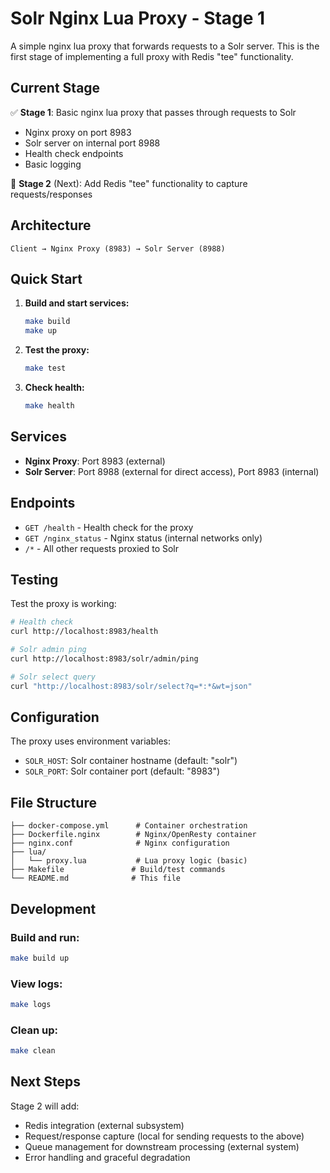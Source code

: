 # Solr Nginx Lua Proxy - Stage 1

A simple nginx lua proxy that forwards requests to a Solr server. This is the first stage of implementing a full proxy with Redis "tee" functionality.

## Current Stage

✅ **Stage 1**: Basic nginx lua proxy that passes through requests to Solr
- Nginx proxy on port 8983
- Solr server on internal port 8988
- Health check endpoints
- Basic logging

🔄 **Stage 2** (Next): Add Redis "tee" functionality to capture requests/responses

## Architecture

```
Client → Nginx Proxy (8983) → Solr Server (8988)
```

## Quick Start

1. **Build and start services:**
   ```bash
   make build
   make up
   ```

2. **Test the proxy:**
   ```bash
   make test
   ```

3. **Check health:**
   ```bash
   make health
   ```

## Services

- **Nginx Proxy**: Port 8983 (external)
- **Solr Server**: Port 8988 (external for direct access), Port 8983 (internal)

## Endpoints

- `GET /health` - Health check for the proxy
- `GET /nginx_status` - Nginx status (internal networks only)
- `/*` - All other requests proxied to Solr

## Testing

Test the proxy is working:

```bash
# Health check
curl http://localhost:8983/health

# Solr admin ping
curl http://localhost:8983/solr/admin/ping

# Solr select query
curl "http://localhost:8983/solr/select?q=*:*&wt=json"
```

## Configuration

The proxy uses environment variables:
- `SOLR_HOST`: Solr container hostname (default: "solr")
- `SOLR_PORT`: Solr container port (default: "8983")

## File Structure

```
├── docker-compose.yml      # Container orchestration
├── Dockerfile.nginx        # Nginx/OpenResty container
├── nginx.conf              # Nginx configuration
├── lua/
│   └── proxy.lua           # Lua proxy logic (basic)
├── Makefile               # Build/test commands
└── README.md              # This file
```

## Development

### Build and run:
```bash
make build up
```

### View logs:
```bash
make logs
```

### Clean up:
```bash
make clean
```

## Next Steps

Stage 2 will add:
- Redis integration (external subsystem)
- Request/response capture (local for sending requests to the above)
- Queue management for downstream processing (external system)
- Error handling and graceful degradation